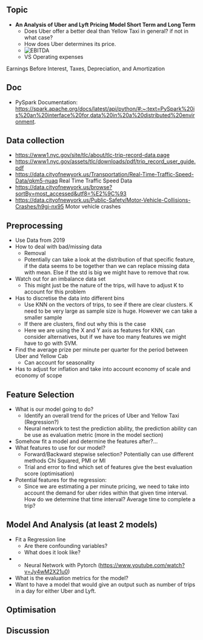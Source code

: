 ## Topic
- **An Analysis of Uber and Lyft Pricing Model Short Term and Long Term**
	- Does Uber offer a better deal than Yellow Taxi in general? if not in what case?
	- How does Uber determines its price.
	- ![EBITDA](https://www.gstatic.com/education/formulas2/443397389/en/ebitda_formula_ebitda_formula_var_1.svg)
	- VS Operating expenses


Earnings Before Interest, Taxes, Depreciation, and Amortization


## Doc
- PySpark Documentation: https://spark.apache.org/docs/latest/api/python/#:~:text=PySpark%20is%20an%20interface%20for,data%20in%20a%20distributed%20environment.



## Data collection
- https://www1.nyc.gov/site/tlc/about/tlc-trip-record-data.page
- https://www1.nyc.gov/assets/tlc/downloads/pdf/trip_record_user_guide.pdf
- https://data.cityofnewyork.us/Transportation/Real-Time-Traffic-Speed-Data/qkm5-nuaq Real Time Traffic Speed Data
- https://data.cityofnewyork.us/browse?sortBy=most_accessed&utf8=%E2%9C%93
- https://data.cityofnewyork.us/Public-Safety/Motor-Vehicle-Collisions-Crashes/h9gi-nx95 Motor vehicle crashes

## Preprocessing 
- Use Data from 2019
- How to deal with bad/missing data
	- Removal
	- Potentially can take a look at the distribution of that specific feature, if the data seems to be together than we can replace missing data with mean. Else if the std is big we might have to remove that row.
- Watch out for an imbalance data set
	- This might just be the nature of the trips, will have to adjust K to account for this problem
- Has to discretise the data into different bins
	- Use KNN on the vectors of trips, to see if there are clear clusters. K need to be very large as sample size is huge. However we can take a smaller sample
	- If there are clusters, find out why this is the case
	- Here we are using the X and Y axis as features for KNN, can consider alternatives, but if we have too many features we might have to go with SVM.
- Find the average prize per minute per quarter for the period between Uber and Yellow Cab
	- Can account for seasonality
- Has to adjust for inflation and take into account economy of scale and economy of scope

## Feature Selection
- What is our model going to do?
	- Identify an overall trend for the prices of Uber and Yellow Taxi (Regression?)
	- Neural network to test the prediction ability, the prediction ability can be use as evaluation metric (more in the model section)
- Somehow fit a model and determine the features after?...
- What features to use for our model?
	- Forward/Backward stepwise selection? Potentially can use different methods Chi Squared, PMI or MI
	- Trial and error to find which set of features give the best evaluation score (optimisation)
- Potential features for the regression:
	- Since we are estimating a per minute pricing, we need to take into account the demand for uber rides within that given time interval. How do we determine that time interval? Average time to complete a trip?

## Model And Analysis (**at least 2 models**)
- Fit a Regression line
	- Are there confounding variables?
	- What does it look like?
- - Neural Network with Pytorch (https://www.youtube.com/watch?v=Jy4wM2X21u0)
- What is the evaluation metrics for the model?
- Want to have a model that would give an output such as number of trips in a day for either Uber and Lyft.

## Optimisation


## Discussion


